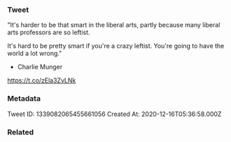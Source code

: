 ### Tweet
"It's harder to be that smart in the liberal arts, partly because many liberal arts professors are so leftist.

It's hard to be pretty smart if you're a crazy leftist. You're going to have the world a lot wrong."

- Charlie Munger 

https://t.co/zEla3ZvLNk

### Metadata
Tweet ID: 1339082065455661056
Created At: 2020-12-16T05:36:58.000Z

### Related

